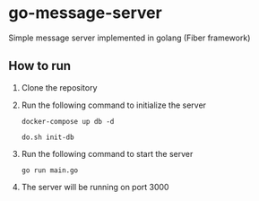 # go-message-server
Simple message server implemented in golang (Fiber framework)

## How to run
1. Clone the repository
2. Run the following command to initialize the server

    ```docker-compose up db -d```

    ```do.sh init-db```

3. Run the following command to start the server

    ```go run main.go```

4. The server will be running on port 3000
